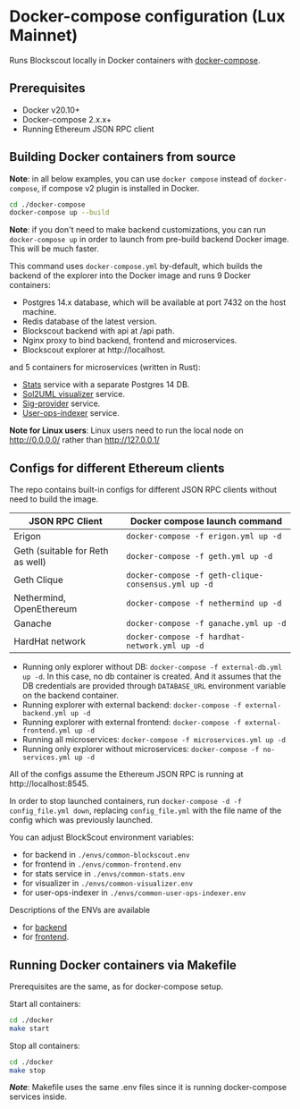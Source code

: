 # Docker-compose configuration (Lux Mainnet)

Runs Blockscout locally in Docker containers with [docker-compose](https://github.com/docker/compose).

## Prerequisites

- Docker v20.10+
- Docker-compose 2.x.x+
- Running Ethereum JSON RPC client

## Building Docker containers from source

**Note**: in all below examples, you can use `docker compose` instead of `docker-compose`, if compose v2 plugin is installed in Docker.

```bash
cd ./docker-compose
docker-compose up --build
```

**Note**: if you don't need to make backend customizations, you can run `docker-compose up` in order to launch from pre-build backend Docker image. This will be much faster.

This command uses `docker-compose.yml` by-default, which builds the backend of the explorer into the Docker image and runs 9 Docker containers:

- Postgres 14.x database, which will be available at port 7432 on the host machine.
- Redis database of the latest version.
- Blockscout backend with api at /api path.
- Nginx proxy to bind backend, frontend and microservices.
- Blockscout explorer at http://localhost.

and 5 containers for microservices (written in Rust):

- [Stats](https://github.com/blockscout/blockscout-rs/tree/main/stats) service with a separate Postgres 14 DB.
- [Sol2UML visualizer](https://github.com/blockscout/blockscout-rs/tree/main/visualizer) service.
- [Sig-provider](https://github.com/blockscout/blockscout-rs/tree/main/sig-provider) service.
- [User-ops-indexer](https://github.com/blockscout/blockscout-rs/tree/main/user-ops-indexer) service.

**Note for Linux users**: Linux users need to run the local node on http://0.0.0.0/ rather than http://127.0.0.1/

## Configs for different Ethereum clients

The repo contains built-in configs for different JSON RPC clients without need to build the image.

| __JSON RPC Client__    | __Docker compose launch command__ |
| -------- | ------- |
| Erigon  | `docker-compose -f erigon.yml up -d`    |
| Geth (suitable for Reth as well) | `docker-compose -f geth.yml up -d`     |
| Geth Clique    | `docker-compose -f geth-clique-consensus.yml up -d`    |
| Nethermind, OpenEthereum    | `docker-compose -f nethermind up -d`    |
| Ganache    | `docker-compose -f ganache.yml up -d`    |
| HardHat network    | `docker-compose -f hardhat-network.yml up -d`    |

- Running only explorer without DB: `docker-compose -f external-db.yml up -d`. In this case, no db container is created. And it assumes that the DB credentials are provided through `DATABASE_URL` environment variable on the backend container.
- Running explorer with external backend: `docker-compose -f external-backend.yml up -d`
- Running explorer with external frontend: `docker-compose -f external-frontend.yml up -d`
- Running all microservices: `docker-compose -f microservices.yml up -d`
- Running only explorer without microservices: `docker-compose -f no-services.yml up -d`

All of the configs assume the Ethereum JSON RPC is running at http://localhost:8545.

In order to stop launched containers, run `docker-compose -d -f config_file.yml down`, replacing `config_file.yml` with the file name of the config which was previously launched.

You can adjust BlockScout environment variables:

- for backend in `./envs/common-blockscout.env`
- for frontend in `./envs/common-frontend.env`
- for stats service in `./envs/common-stats.env`
- for visualizer in `./envs/common-visualizer.env`
- for user-ops-indexer in `./envs/common-user-ops-indexer.env`

Descriptions of the ENVs are available

- for [backend](https://docs.blockscout.com/for-developers/information-and-settings/env-variables)
- for [frontend](https://github.com/blockscout/frontend/blob/main/docs/ENVS.md).

## Running Docker containers via Makefile

Prerequisites are the same, as for docker-compose setup.

Start all containers:

```bash
cd ./docker
make start
```

Stop all containers:

```bash
cd ./docker
make stop
```

***Note***: Makefile uses the same .env files since it is running docker-compose services inside.
